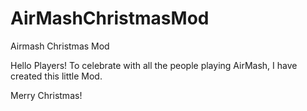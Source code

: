# AirMashChristmasMod
Airmash Christmas Mod

Hello Players!
To celebrate with all the people playing AirMash, I have created this little Mod.  


Merry Christmas!
